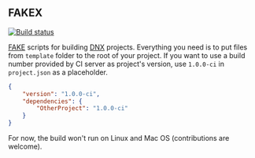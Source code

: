 ## FAKEX

[![Build status](https://ci.appveyor.com/api/projects/status/vgc0liam1cpre6xy?svg=true)](https://ci.appveyor.com/project/djanosik/fakex)

[FAKE](https://github.com/fsharp/FAKE) scripts for building [DNX](https://github.com/aspnet/home) projects. Everything you need is to put files from `template` folder to the root of your project. If you want to use a build number provided by CI server as project's version, use `1.0.0-ci` in `project.json` as a placeholder.

```json
{
    "version": "1.0.0-ci",
    "dependencies": {
        "OtherProject": "1.0.0-ci"
    }
}
```

For now, the build won't run on Linux and Mac OS (contributions are welcome).